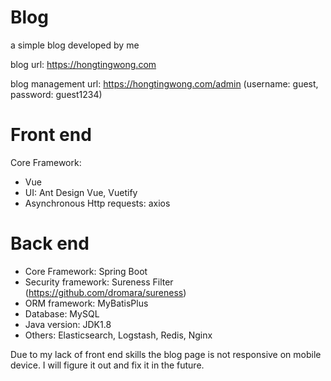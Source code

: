 # Blog
a simple blog developed by me

blog url: https://hongtingwong.com 

blog management url: https://hongtingwong.com/admin   (username: guest, password: guest1234)


# Front end

Core Framework:
- Vue
- UI: Ant Design Vue, Vuetify
- Asynchronous Http requests: axios 

# Back end

- Core Framework: Spring Boot
- Security framework: Sureness Filter (https://github.com/dromara/sureness) 
- ORM framework: MyBatisPlus
- Database: MySQL
- Java version: JDK1.8
- Others: Elasticsearch, Logstash, Redis, Nginx


Due to my lack of front end skills the blog page is not responsive on mobile device. I will figure it out and fix it in the future.
